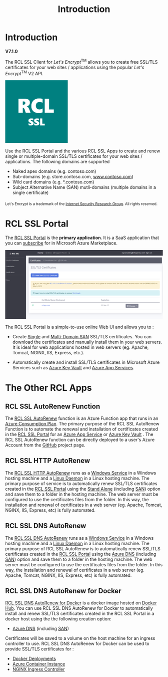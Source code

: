 ﻿---
title: Introduction
description: The RCL SSL client for Let's Encrypt allows you to create SSL/TLS certificates for your web sites / applications using the popular Let's Encrypt V2 API.
has_children: false
nav_order: 1
---

# Introduction
**V7.1.0**

The RCL SSL Client for *Let's Encrypt*<sup>TM</sup> allows you to create free SSL/TLS certificates for your web sites / applications using the popular *Let's Encrypt*<sup>TM</sup> V2 API.

![image](./images/portal/rcl_ssl_200.png)

Use the RCL SSL Portal and the various RCL SSL Apps to create and renew single or multiple-domain SSL/TLS certificates for your web sites / applications. The following domains are supported

- Naked apex domains (e.g. contoso.com)
- Sub-domains (e.g. store.contoso.com, www.contoso.com)
- Wild card domains (e.g. *.contoso.com) 
- Subject Alternative Name (SAN) mutli-domains (multiple domains in a single certificate) 

<sub>Let's Encrypt is a trademark of the [Internet Security Research Group](https://www.abetterinternet.org/). All rights reserved.</sub>

# RCL SSL Portal

The [RCL SSL Portal](../portal/portal) is the **primary application**. It is a SaaS application that you can [subscribe](./subscription/subscription.md) for in Microsoft Azure Marketplace.

![image](./images/portal/portal.PNG)

The RCL SSL Portal is a simple-to-use online Web UI and allows you to :

- Create [Single](../portal/stand-alone) and [Multi-Domain SAN](../portal/stand-alone-san) SSL/TLS certificates. You can download the certificates and manually install them in your web servers. It is ideal for web applications hosted in web servers (eg. Apache, Tomcat, NGINX, IIS, Express, etc.).

- Automatically create and install SSL/TLS certificates in Microsoft Azure Services such as [Azure Key Vault](./portal/azure-keyvault.md) and [Azure App Services](./portal/azure-appservice.md).

# The Other RCL Apps

## RCL SSL AutoRenew Function

The [RCL SSL AutoRenew](/autorenew/autorenew) function is an Azure Function app that runs in an [Azure Consumption Plan](https://docs.microsoft.com/en-us/azure/azure-functions/consumption-plan). The primary purpose of the RCL SSL AutoRenew Function is to automate the renewal and installation of certificates created in the [RCL SSL Portal](./portal/portal.md) for an [Azure App Service](./portal/azure-appservice.md) or [Azure Key Vault](./portal/azure-keyvault.md) . The RCL SSL AutoRenew function can be directly deployed to a user's Azure Account from the [GitHub](https://github.com/rcl-ssl/rcl-ssl-automatic-renewal) project page.

## RCL SSL HTTP AutoRenew

The [RCL SSL HTTP AutoRenew](./httpautorenew/httpautorenew.md) runs as a [Windows Service](./dnsautorenew/windows-service.md) in a Windows hosting machine and a [Linux Daemon](./dnsautorenew/linux-daemon.md) in a Linux hosting machine. The primary purpose of service is to automatically renew SSL/TLS certificates created in the [RCL SSL Portal](./portal/portal.md) using the [Stand Alone](./portal/stand-alone.md) (including [SAN](./portal/stand-alone-san.md)) option and save them to a folder in the hosting machine. The web server must be configured to use the certificates files from the folder. In this way, the installation and renewal of certificates in a web server (eg. Apache, Tomcat, NGINX, IIS, Express, etc) is fully automated.

## RCL SSL DNS AutoRenew

The [RCL SSL DNS AutoRenew](./dnsautorenew/dnsautorenew.md) runs as a [Windows Service](./dnsautorenew/windows-service.md) in a Windows hosting machine and a [Linux Daemon](./dnsautorenew/linux-daemon.md) in a Linux hosting machine. The primary purpose of RCL SSL AutoRenew is to automatically renew SSL/TLS certificates created in the [RCL SSL Portal](./portal/portal.md) using the [Azure DNS](./portal/azure-dns.md) (including [SAN](./portal/azure-dns-san.md)) option and save them to a folder in the hosting machine. The web server must be configured to use the certificates files from the folder. In this way, the installation and renewal of certificates in a web server (eg. Apache, Tomcat, NGINX, IIS, Express, etc) is fully automated.

## RCL SSL DNS AutoRenew for Docker

[RCL SSL DNS AutoRenew for Docker](./containers/containers.md) is a docker image hosted on [Docker Hub](https://hub.docker.com/r/rclssl/dns-autorenew). You can use RCL SSL DNS AutoRenew for Docker to automatically install and renew SSL/TLS certificates created in the RCL SSL Portal in a docker host using the the following creation option:

- [Azure DNS](./portal/azure-dns.md) (including [SAN](./portal/azure-dns-san.md))

Certificates will be saved to a volume on the host machine for an ingress controller to use. RCL SSL DNS AutoRenew for Docker can be used to provide SSL/TLS certificates for :

- [Docker Deployments](./containers/docker.md)
- [Azure Container Instance](./containers/aci.md)
- [NGINX Ingress Controller](./containers//nginx.md)




